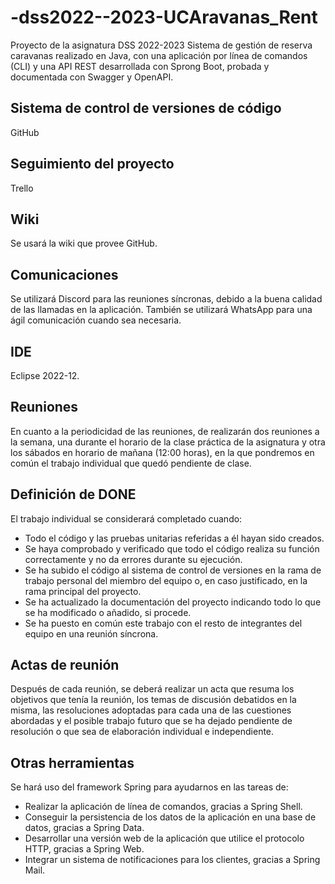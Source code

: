# -dss2022--2023-UCAravanas_Rent
Proyecto de la asignatura DSS 2022-2023
Sistema de gestión de  reserva caravanas realizado en Java, con una aplicación por línea de comandos (CLI) y una API REST desarrollada con Sprong Boot, probada y documentada con Swagger y OpenAPI.

## Sistema de control de versiones de código
GitHub

## Seguimiento del proyecto
Trello

## Wiki
Se usará la wiki que provee GitHub.

## Comunicaciones
Se utilizará Discord para las reuniones síncronas, debido a la buena calidad de las llamadas en la aplicación. También se utilizará WhatsApp para una ágil comunicación cuando sea necesaria.

## IDE
Eclipse 2022-12.

## Reuniones
En cuanto a la periodicidad de las reuniones, de realizarán dos reuniones a la semana, una durante el horario de la clase práctica de la asignatura y otra los sábados en horario de mañana (12:00 horas), en la que pondremos en común el trabajo individual que quedó pendiente de clase.

## Definición de DONE
El trabajo individual se considerará completado cuando:

- Todo el código y las pruebas unitarias referidas a él hayan sido creados.
- Se haya comprobado y verificado que todo el código realiza su función correctamente y no da errores durante su ejecución.
- Se ha subido el código al sistema de control de versiones en la rama de trabajo personal del miembro del equipo o, en caso justificado, en la rama principal del proyecto.
- Se ha actualizado la documentación del proyecto indicando todo lo que se ha modificado o añadido, si procede.
- Se ha puesto en común este trabajo con el resto de integrantes del equipo en una reunión síncrona.

## Actas de reunión
Después de cada reunión, se deberá realizar un acta que resuma los objetivos que tenía la reunión, los temas de discusión debatidos en la misma, las resoluciones adoptadas para cada una de las cuestiones abordadas y el posible trabajo futuro que se ha dejado pendiente de resolución o que sea de elaboración individual e independiente. 

## Otras herramientas
Se hará uso del framework Spring para ayudarnos en las tareas de:

- Realizar la aplicación de línea de comandos, gracias a Spring Shell.
- Conseguir la persistencia de los datos de la aplicación en una base de datos, gracias a Spring Data.
- Desarrollar una versión web de la aplicación que utilice el protocolo HTTP, gracias a Spring Web.
- Integrar un sistema de notificaciones para los clientes, gracias a Spring Mail.

